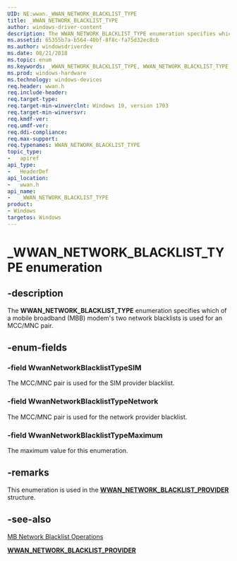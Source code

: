 ```yaml
---
UID: NE:wwan._WWAN_NETWORK_BLACKLIST_TYPE
title: _WWAN_NETWORK_BLACKLIST_TYPE
author: windows-driver-content
description: The WWAN_NETWORK_BLACKLIST_TYPE enumeration specifies which of a mobile broadband (MBB) modem's two network blacklists is used for an MCC/MNC pair.
ms.assetid: 65355b7a-b564-40bf-8f8c-fa75d32ec8cb
ms.author: windowsdriverdev
ms.date: 08/21/2018
ms.topic: enum
ms.keywords: _WWAN_NETWORK_BLACKLIST_TYPE, WWAN_NETWORK_BLACKLIST_TYPE, 
ms.prod: windows-hardware
ms.technology: windows-devices
req.header: wwan.h
req.include-header:
req.target-type:
req.target-min-winverclnt: Windows 10, version 1703
req.target-min-winversvr:
req.kmdf-ver:
req.umdf-ver:
req.ddi-compliance:
req.max-support:
req.typenames: WWAN_NETWORK_BLACKLIST_TYPE
topic_type: 
-	apiref
api_type: 
-	HeaderDef
api_location: 
-	wwan.h
api_name: 
-	_WWAN_NETWORK_BLACKLIST_TYPE
product: 
- Windows
targetos: Windows
---
```


# _WWAN_NETWORK_BLACKLIST_TYPE enumeration

## -description

The **WWAN_NETWORK_BLACKLIST_TYPE** enumeration specifies which of a mobile broadband (MBB) modem's two network blacklists is used for an MCC/MNC pair.

## -enum-fields

### -field WwanNetworkBlacklistTypeSIM 

The MCC/MNC pair is used for the SIM provider blacklist.

### -field WwanNetworkBlacklistTypeNetwork 

The MCC/MNC pair is used for the network provider blacklist.

### -field WwanNetworkBlacklistTypeMaximum 

The maximum value for this enumeration.

## -remarks

This enumeration is used in the [**WWAN_NETWORK_BLACKLIST_PROVIDER**](ns-wwan-_wwan_network_blacklist_provider.md) structure.

## -see-also

[MB Network Blacklist Operations](https://docs.microsoft.com/windows-hardware/drivers/network/mb-network-blacklist-operations)

[**WWAN_NETWORK_BLACKLIST_PROVIDER**](ns-wwan-_wwan_network_blacklist_provider.md)